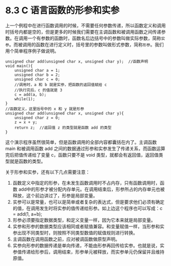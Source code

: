 # 8.3 C 语言函数的形参和实参

上一个例程中在进行函数调用的时候，不需要任何参数传递，所以函数定义和调用时括号内都是空的，但是更多的时候我们需要在主调函数和被调用函数之间传递参数。在调用一个有参数的函数时，函数名后边括号中的参数叫做实际参数，简称`实参`。而被调用的函数在进行定义时，括号里的参数叫做形式参数，简称`形参`。我们用个简单程序例子做说明。 

```
unsigned char add(unsigned char x, unsigned char y);  //函数声明
void main(){
    unsigned char a = 1;
    unsigned char b = 2;
    unsigned char c = 0;
    //调用时，a 和 b 就是实参，把函数的返回值赋给 c
    //执行完后，c 的值就是 3
    c = add(a, b);
    while(1);
}
//函数定义，这里括号中的 x 和 y 就是形参
unsigned char add(unsigned char x, unsigned char y){
    unsigned char z = 0;
    z = x + y;
    return z;  //返回值 z 的类型就是函数 add 的类型
}
```

这个演示程序虽然很简单，但是函数调用的全部内容都囊括在内了。主调函数 main 和被调用函数 add 之间的数据通过形参和实参发生了传递关系，而函数运算完后把值传递给了变量 c，函数只要不是 void 类型，就都会有返回值，返回值类型就是函数的类型。

关于形参和实参，还有以下几点需要注意： 

1. 函数定义中指定的形参，在未发生函数调用时不占内存，只有函数调用时，函数 add中的形参才被分配内存单元。在调用结束后，形参所占的内存单元也被释放，这个前边讲过了，形参是局部变量。
2. 实参可以是常量，也可以是简单或者复杂的表达式，但是要求他们必须有确定的值，在调用发生时将实参的值传递给形参。如上边这个程序也可以写成：c = add(1, a+b);
3. 形参必须要指定数据类型，和定义变量一样，因为它本来就是局部变量。
4. 实参和形参的数据类型应该相同或者赋值兼容。和变量赋值一样，当形参和实参出现不同类型时，则按照不同类型数值的赋值规则进行转换。
5. 主调函数在调用函数之前，应对被调函数做原型声明。
6. 实参向形参的数据传递是单向传递，不能由形参再回传给实参。也就是说，实参值传递给形参后，调用结束，形参单元被释放，而实参单元仍保留并且维持原值。
